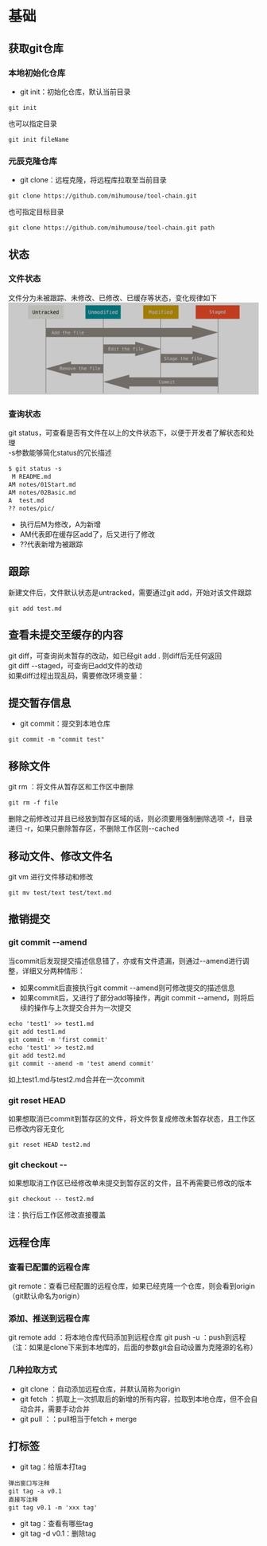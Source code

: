 # 基础
## 获取git仓库
### 本地初始化仓库
- git init：初始化仓库，默认当前目录
```
git init
```
也可以指定目录
```
git init fileName
```

### 元辰克隆仓库
- git clone：远程克隆，将远程库拉取至当前目录
```
git clone https://github.com/mihumouse/tool-chain.git
```
也可指定目标目录
```
git clone https://github.com/mihumouse/tool-chain.git path
```

## 状态
### 文件状态
文件分为未被跟踪、未修改、已修改、已缓存等状态，变化规律如下   
![](pic/fileStatuspng.png)

### 查询状态
git status，可查看是否有文件在以上的文件状态下，以便于开发者了解状态和处理   
-s参数能够简化status的冗长描述
```
$ git status -s     
 M README.md
AM notes/01Start.md
AM notes/02Basic.md
A  test.md
?? notes/pic/
```
- 执行后M为修改，A为新增   
- AM代表即在缓存区add了，后又进行了修改   
- ??代表新增为被跟踪

## 跟踪
新建文件后，文件默认状态是untracked，需要通过git add，开始对该文件跟踪
```
git add test.md
```

## 查看未提交至缓存的内容
git diff，可查询尚未暂存的改动，如已经git add . 则diff后无任何返回   
git diff --staged，可查询已add文件的改动   
如果diff过程出现乱码，需要修改环境变量：

## 提交暂存信息
- git commit：提交到本地仓库
```
git commit -m "commit test"
```

## 移除文件
git rm ：将文件从暂存区和工作区中删除
```
git rm -f file
```
删除之前修改过并且已经放到暂存区域的话，则必须要用强制删除选项 -f，目录递归 -r，如果只删除暂存区，不删除工作区则--cached

## 移动文件、修改文件名
git vm 进行文件移动和修改
```
git mv test/text test/text.md
```

## 撤销提交
### git commit --amend   
当commit后发现提交描述信息错了，亦或有文件遗漏，则通过--amend进行调整，详细又分两种情形：
- 如果commit后直接执行git commit --amend则可修改提交的描述信息
- 如果commit后，又进行了部分add等操作，再git commit --amend，则将后续的操作与上次提交合并为一次提交
```
echo 'test1' >> test1.md
git add test1.md
git commit -m 'first commit'
echo 'test1' >> test2.md
git add test2.md
git commit --amend -m 'test amend commit'
```
如上test1.md与test2.md合并在一次commit

### git reset HEAD <file>
如果想取消已commit到暂存区的文件，将文件恢复成修改未暂存状态，且工作区已修改内容无变化
```
git reset HEAD test2.md
```

### git checkout -- <file>
如果想取消工作区已经修改单未提交到暂存区的文件，且不再需要已修改的版本
```
git checkout -- test2.md
```
注：执行后工作区修改直接覆盖

## 远程仓库
### 查看已配置的远程仓库
git remote：查看已经配置的远程仓库，如果已经克隆一个仓库，则会看到origin（git默认命名为origin）

### 添加、推送到远程仓库
git remote add <shortName> <url>：将本地仓库代码添加到远程仓库
git push -u <remoteName> <branch>：push到远程（注：如果是clone下来到本地库的，后面的参数git会自动设置为克隆源的名称）

### 几种拉取方式
- git clone <url>：自动添加远程仓库，并默认简称为origin
- git fetch <remoteName>：抓取上一次抓取后的新增的所有内容，拉取到本地仓库，但不会自动合并，需要手动合并   
- git pull <url> <remoteBranch>：<localBranch>：pull相当于fetch + merge

## 打标签
- git tag：给版本打tag
```
弹出窗口写注释
git tag -a v0.1
直接写注释
git tag v0.1 -m 'xxx tag'
```
- git tag：查看有哪些tag
- git tag -d v0.1：删除tag